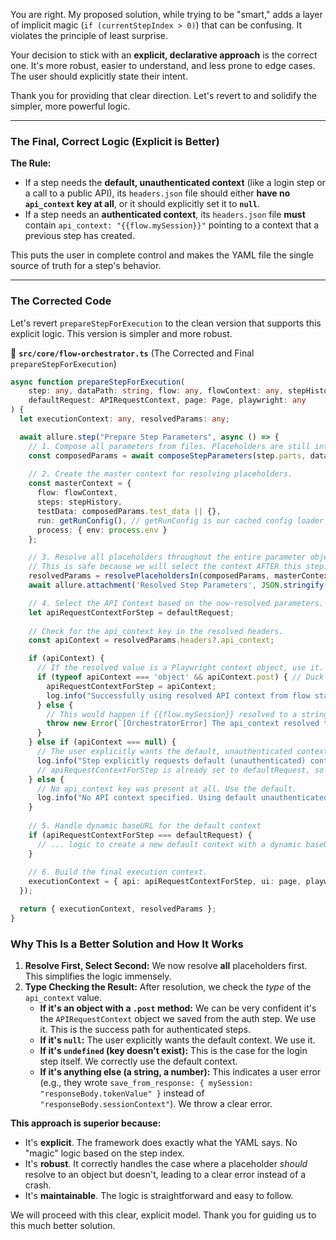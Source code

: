 You are right. My proposed solution, while trying to be "smart," adds a layer of implicit magic (`if (currentStepIndex > 0)`) that can be confusing. It violates the principle of least surprise.

Your decision to stick with an **explicit, declarative approach** is the correct one. It's more robust, easier to understand, and less prone to edge cases. The user should explicitly state their intent.

Thank you for providing that clear direction. Let's revert to and solidify the simpler, more powerful logic.

---

### **The Final, Correct Logic (Explicit is Better)**

**The Rule:**
*   If a step needs the **default, unauthenticated context** (like a login step or a call to a public API), its `headers.json` file should either **have no `api_context` key at all**, or it should explicitly set it to **`null`**.
*   If a step needs an **authenticated context**, its `headers.json` file **must** contain `api_context: "{{flow.mySession}}"` pointing to a context that a previous step has created.

This puts the user in complete control and makes the YAML file the single source of truth for a step's behavior.

---

### **The Corrected Code**

Let's revert `prepareStepForExecution` to the clean version that supports this explicit logic. This version is simpler and more robust.

📁 **`src/core/flow-orchestrator.ts`** (The Corrected and Final `prepareStepForExecution`)
```typescript
async function prepareStepForExecution(
    step: any, dataPath: string, flow: any, flowContext: any, stepHistory: any,
    defaultRequest: APIRequestContext, page: Page, playwright: any
) {
  let executionContext: any, resolvedParams: any;

  await allure.step("Prepare Step Parameters", async () => {
    // 1. Compose all parameters from files. Placeholders are still intact.
    const composedParams = await composeStepParameters(step.parts, dataPath);
    
    // 2. Create the master context for resolving placeholders.
    const masterContext = { 
      flow: flowContext, 
      steps: stepHistory, 
      testData: composedParams.test_data || {},
      run: getRunConfig(), // getRunConfig is our cached config loader
      process: { env: process.env }
    };

    // 3. Resolve all placeholders throughout the entire parameter object.
    // This is safe because we will select the context AFTER this step.
    resolvedParams = resolvePlaceholdersIn(composedParams, masterContext);
    await allure.attachment('Resolved Step Parameters', JSON.stringify(resolvedParams, null, 2), { contentType: 'application/json' });

    // 4. Select the API Context based on the now-resolved parameters.
    let apiRequestContextForStep = defaultRequest;
    
    // Check for the api_context key in the resolved headers.
    const apiContext = resolvedParams.headers?.api_context;

    if (apiContext) {
      // If the resolved value is a Playwright context object, use it.
      if (typeof apiContext === 'object' && apiContext.post) { // Duck-typing to check if it's an APIRequestContext
        apiRequestContextForStep = apiContext;
        log.info("Successfully using resolved API context from flow state.");
      } else {
        // This would happen if {{flow.mySession}} resolved to a string or number, which is an error.
        throw new Error(`[OrchestratorError] The api_context resolved to an invalid type. Expected an APIRequestContext object, but got: ${typeof apiContext}`);
      }
    } else if (apiContext === null) {
      // The user explicitly wants the default, unauthenticated context.
      log.info("Step explicitly requests default (unauthenticated) context.");
      // apiRequestContextForStep is already set to defaultRequest, so we do nothing.
    } else {
      // No api_context key was present at all. Use the default.
      log.info("No API context specified. Using default unauthenticated context.");
    }
    
    // 5. Handle dynamic baseURL for the default context
    if (apiRequestContextForStep === defaultRequest) {
      // ... logic to create a new default context with a dynamic baseURL if needed ...
    }
    
    // 6. Build the final execution context.
    executionContext = { api: apiRequestContextForStep, ui: page, playwright, log };
  });

  return { executionContext, resolvedParams };
}
```

### **Why This Is a Better Solution and How It Works**

1.  **Resolve First, Select Second:** We now resolve **all** placeholders first. This simplifies the logic immensely.
2.  **Type Checking the Result:** After resolution, we check the *type* of the `api_context` value.
    *   **If it's an object with a `.post` method:** We can be very confident it's the `APIRequestContext` object we saved from the auth step. We use it. This is the success path for authenticated steps.
    *   **If it's `null`:** The user explicitly wants the default context. We use it.
    *   **If it's `undefined` (key doesn't exist):** This is the case for the login step itself. We correctly use the default context.
    *   **If it's anything else (a string, a number):** This indicates a user error (e.g., they wrote `save_from_response: { mySession: "responseBody.tokenValue" }` instead of `"responseBody.sessionContext"`). We throw a clear error.

**This approach is superior because:**
*   It's **explicit**. The framework does exactly what the YAML says. No "magic" logic based on the step index.
*   It's **robust**. It correctly handles the case where a placeholder *should* resolve to an object but doesn't, leading to a clear error instead of a crash.
*   It's **maintainable**. The logic is straightforward and easy to follow.

We will proceed with this clear, explicit model. Thank you for guiding us to this much better solution.
